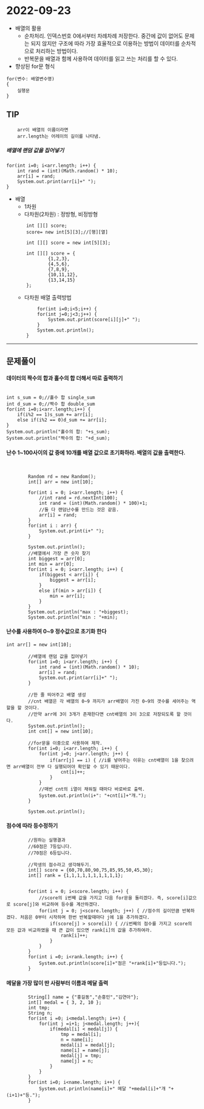 2022-09-23
================================
- 배열의 활용
    - 순차처리. 인덱스번호 0에서부터 차례차례 저장한다. 중간에 값이 없어도 문제는 되지 않지만 구조에 따라 가장 효율적으로 이용하는 방법이 데이터를 순차적으로 처리하는 방법이다.
	- 반복문을 배열과 함께 사용하여 데이터를 읽고 쓰는 처리를 할 수 있다.
- 향상된 for문 형식
```
for(변수: 배열변수명) 
{
	실행문
}
```
## TIP
``` 
    arr이 배열의 이름이라면 
    arr.length는 어레이의 길이를 나타냄.
```

##### 배열에 랜덤 값을 집어넣기
```
for(int i=0; i<arr.length; i++) {
	int rand = (int)(Math.random() * 10);
	arr[i] = rand;
	System.out.print(arr[i]+" ");
}
```
- 배열 
    - 1차원
	- 다차원(2차원) : 정방형, 비정방형
    ```
        int [][] score;
        score= new int[5][3];//[행][열]
    ```
    ```
        int [][] score = new int[5][3];
    ```
    ```
        int [][] score = {
				{1,2,3},
				{4,5,6},
				{7,8,9},
				{10,11,12},
				{13,14,15}
		};
    ```
    - 다차원 배열 출력방법
    ```
    		for(int i=0;i<5;i++) {
			for(int j=0;j<3;j++) {
				System.out.print(score[i][j]+" ");
			}
			System.out.println();
		}
    ```

---------------------
## 문제풀이

#### 데이터의 짝수의 합과 홀수의 합 더해서 따로 출력하기
```

int s_sum = 0;//홀수 합 single_sum
int d_sum = 0;//짝수 합 double_sum
for(int i=0;i<arr.length;i++) {
	if(i%2 == 1)s_sum += arr[i];
	else if(i%2 == 0)d_sum += arr[i];
}
System.out.println("홀수의 합: "+s_sum);
System.out.println("짝수의 합: "+d_sum);
```

#### 난수 1~100사이의 값 중에 10개를 배열 값으로 초기화하라. 배열의 값을 출력한다.
```

		
		Random rd = new Random();
		int[] arr = new int[10];
		
		for(int i = 0; i<arr.length; i++) {
			//int rand = rd.nextInt(100);
			int rand = (int)(Math.random() * 100)+1;
			//둘 다 랜덤난수를 만드는 것은 같음.
			arr[i] = rand;
		}
		for(int i : arr) {
			System.out.print(i+" ");
		}
		
		System.out.println();
		//배열에서 가장 큰 숫자 찾기
		int biggest = arr[0];
		int min = arr[0];
		for(int i = 0; i<arr.length; i++) {
			if(biggest < arr[i]) {
				biggest = arr[i];
			}
			else if(min > arr[i]) {
				min = arr[i];
			}
		}
		System.out.println("max : "+biggest);
		System.out.println("min : "+min);
```

#### 난수를 사용하여 0~9 정수값으로 초기화 한다
```
int arr[] = new int[10];
		
		//배열에 랜덤 값을 집어넣기
		for(int i=0; i<arr.length; i++) {
			int rand = (int)(Math.random() * 10);
			arr[i] = rand;
			System.out.print(arr[i]+" ");
		}
		
		//한 줄 띄어주고 배열 생성
		//cnt 배열은 각 배열의 0~9 까지가 arr배열이 가진 0~9의 갯수를 세어주는 역할을 할 것이다.
		//만약 arr에 3이 3개가 존재한다면 cnt배열의 3이 3으로 저장되도록 할 것이다.
		System.out.println();
		int cnt[] = new int[10];
		
		//for문을 이중으로 사용하여 제작.
		for(int i=0; i<arr.length; i++) {
			for(int j=0; j<arr.length; j++) {
				if(arr[j] == i) { //i를 넣어주는 이유는 cnt배열이 1을 찾으려면 arr배열이 전부 다 실행되어야 확인할 수 있기 때문이다.
					cnt[i]++;
				}
			}
			//매번 cnt의 i열이 채워질 때마다 바로바로 출력.
			System.out.println(i+": "+cnt[i]+"개.");
		}
		
		System.out.println();
```

#### 점수에 따라 등수정하기
```
		//원하는 실행결과
		//60점은 7등입니다.
		//70점은 6등입니다.
		
		//학생의 점수라고 생각해두기. 
		int[] score = {60,70,80,90,75,85,95,50,45,30};
		int[] rank = {1,1,1,1,1,1,1,1,1,1};
		
		
		for(int i = 0; i<score.length; i++) {
			//score의 i번째 값을 가지고 다음 for문을 돌리겠다. 즉, score[i]값으로 score[j]와 비교하여 등수를 계산하겠다.
			for(int j = 0; j<score.length; j++) { //점수의 길이만큼 반복하겠다. 처음은 0부터 시작하며 한번 반복할때마다 j에 1을 추가하겠다.
				if(score[j] > score[i]) { //i번째의 점수를 가지고 score의 모든 값과 비교하였을 때 큰 값이 있으면 rank[i]의 값을 추가하여라.
					rank[i]++;
				}
			}
		}
		for(int i =0; i<rank.length; i++) {
			System.out.println(score[i]+"점은 "+rank[i]+"등입니다.");
		}
```

#### 메달을 가장 많이 딴 사람부터 이름과 메달 출력
```
		String[] name = {"홍길동","손흥민","김연아"};
		int[] medal = { 3, 2, 10 };
		int tmp;
		String n;
		for(int i =0; i<medal.length; i++) {
			for(int j =i+1; j<medal.length; j++){
				if(medal[i] < medal[j]) {
					tmp = medal[i];
					n = name[i];
					medal[i] = medal[j];
					name[i] = name[j];
					medal[j] = tmp;
					name[j] = n;
				}
			}
		}
		for(int i=0; i<name.length; i++) {
			System.out.println(name[i]+" 메달 "+medal[i]+"개 "+(i+1)+"등.");
		}
```